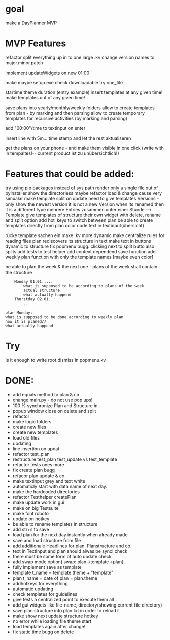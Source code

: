 # goal
make a DayPlanner MVP

# MVP Features
refactor split everything up in to one large .kv
change version names to major.minor.patch

implement updateWidgets on new 01:00

make maybe setup.exe
check downloadable
try one_file


startime theme duration (entry example)
insert templates at any given time!
make templates out of any given time!

save plans into yearly/monthly/weekly folders
allow to create templates from plan - by marking and then parsing
allow to create temporary templates for recursive activities (by marking and parsing)

add "00:00"/time to textinput on enter

insert line with 5m... time stamp and let the rest aktualiseren

get the plans on your phone - and make them visible in one click
(write with in tempaltes!-- current product ist zu unübersichtlich!)




# Features that could be added:
try using pip packages instead of sys path
render only a single file out of pyinstaller
show the directoriess
maybe refactor load & change cause very simualar
make template split on update
need to give templates Versions - only show the newest version
it is not a new Version when its renamed then it is a different type
mehrere Entries zusammen unter einer Stunde --> Template
give templates of structure their own widget with delete, rename and split option
add hot_keys to switch between plan
be able to create templates directly from plan
color code text in textinput(übersicht)

rücke template sachen ein
make .kv more dynamic
make centralize rules for reading files
plan rediscovers its structure in text
make text in buttons dynamic to structure
fix popmenu bugg: clicking next to split butto also splits
add tests to test helper
add context dependend save function
add weekly plan function with only the template names [maybe even color]


be able to plan the week & the next one -
plans of the week shall contain the structure

        Monday 01.01....:
            what is supposed to be according to plans of the week
            actual structure
            what actually happend
        Thurstday 02.01..:
            ...

    plan Monday: 
    what is supposed to be done according to weekly plan
    how it is planed// 
    what actually happend

# Try
Is it enough to write root.dismiss in popmenu.kv


# DONE:
- add equals method to plan & co
- change main.py - do not use pop ups!
- 100 % synchronize Plan and Structure in 
- popup window close on delete and split
- refactor
- make logic folders
- create new files
- create new templates
- load old files
- updating
- line insertion on updat
- refactor test_plan
- restructure test_plan test_update vs test_template
- refactor tests ones more
- fix create plan bugg
- refacor plan update & co.
- make textinput grey and text white
- automaticly start with data name of next day.
- make the hardcoded directories
- refactor Testhelper createPlan
- make update work in gui
- make on big Testsuite
- make font roboto
- update on hotkey
- be able to rename templates in structure
- add str+s to save
- load plan for the next day instantly when already made
- save and load structure from file
- add additionale Headlines for plan. Planstructure and co.
- text in TextInput and plan should alwas be sync! check
- there must be some form of auto update check
- add swap mode option( swap: plan->template->plan) 
- fully implement save as template
- template t_name = template.theme + "template"
- plan t_name = date of plan = plan.theme 
- addhotkeys for everything
- automatic updating
- check templates for guidelines
- give tests a centralized point to execute them all
- add gui widgets like file-name, directory(showing current file directory)
- save plan structure into plan.txt in order to reload it
- make show next update structure hotkey
- no error while loading file theme start
- load templates again after change!
- fix static time bugg on delete